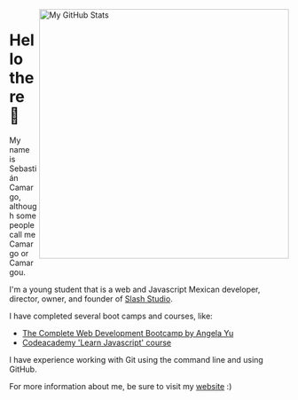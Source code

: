 <a href="https://github.com/anuraghazra/github-readme-stats">
  <img align="right"  src="https://github-readme-stats.vercel.app/api?username=Mr-Camargo&count_private=true&theme=github_dark&show_icons=true" width="450" alt="My GitHub Stats" />
</a>

# Hello there 👋

My name is Sebastián Camargo, although some people call me Camargo or Camargou.

I'm a young student that is a web and Javascript Mexican developer, director, owner, and founder of [Slash Studio](https://github.com/Slashy-Studio).

I have completed several boot camps and courses, like:

* [The Complete Web Development Bootcamp by Angela Yu](https://www.appbrewery.co/p/the-complete-web-development-course)
* [Codeacademy 'Learn Javascript' course](https://www.codecademy.com/learn/introduction-to-javascript)

I have experience working with Git using the command line and using GitHub.

For more information about me, be sure to visit my [website](https://mr-camargo.github.io/mr-camargo) :)